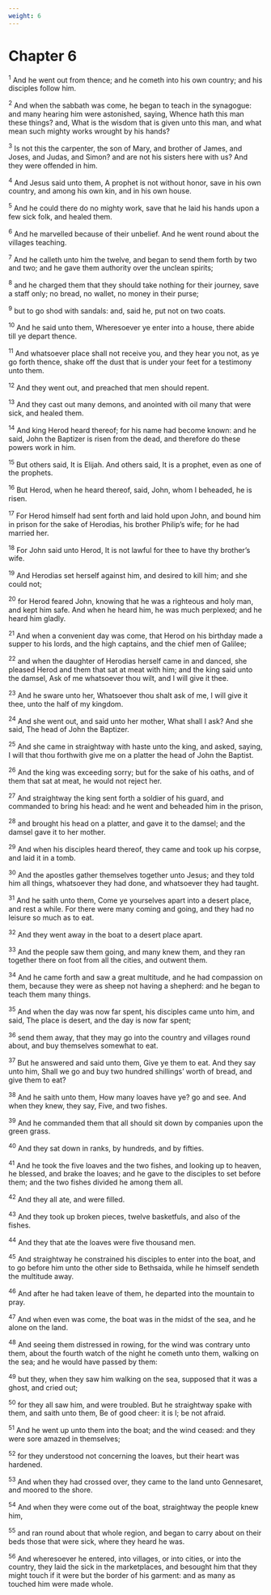 ```yaml
---
weight: 6
---
```


# Chapter 6

<sup>1</sup> And he went out from thence; and he cometh into his own country; and his disciples follow him. 

<sup>2</sup> And when the sabbath was come, he began to teach in the synagogue: and many hearing him were astonished, saying, Whence hath this man these things? and, What is the wisdom that is given unto this man, and what mean such mighty works wrought by his hands? 

<sup>3</sup> Is not this the carpenter, the son of Mary, and brother of James, and Joses, and Judas, and Simon? and are not his sisters here with us? And they were offended in him. 

<sup>4</sup> And Jesus said unto them, A prophet is not without honor, save in his own country, and among his own kin, and in his own house. 

<sup>5</sup> And he could there do no mighty work, save that he laid his hands upon a few sick folk, and healed them. 

<sup>6</sup> And he marvelled because of their unbelief. And he went round about the villages teaching. 

<sup>7</sup> And he calleth unto him the twelve, and began to send them forth by two and two; and he gave them authority over the unclean spirits; 

<sup>8</sup> and he charged them that they should take nothing for their journey, save a staff only; no bread, no wallet, no money in their purse; 

<sup>9</sup> but to go shod with sandals: and, said he, put not on two coats. 

<sup>10</sup> And he said unto them, Wheresoever ye enter into a house, there abide till ye depart thence. 

<sup>11</sup> And whatsoever place shall not receive you, and they hear you not, as ye go forth thence, shake off the dust that is under your feet for a testimony unto them. 

<sup>12</sup> And they went out, and preached that men should repent. 

<sup>13</sup> And they cast out many demons, and anointed with oil many that were sick, and healed them. 

<sup>14</sup> And king Herod heard thereof; for his name had become known: and he said, John the Baptizer is risen from the dead, and therefore do these powers work in him. 

<sup>15</sup> But others said, It is Elijah. And others said, It is a prophet, even as one of the prophets. 

<sup>16</sup> But Herod, when he heard thereof, said, John, whom I beheaded, he is risen. 

<sup>17</sup> For Herod himself had sent forth and laid hold upon John, and bound him in prison for the sake of Herodias, his brother Philip’s wife; for he had married her. 

<sup>18</sup> For John said unto Herod, It is not lawful for thee to have thy brother’s wife. 

<sup>19</sup> And Herodias set herself against him, and desired to kill him; and she could not; 

<sup>20</sup> for Herod feared John, knowing that he was a righteous and holy man, and kept him safe. And when he heard him, he was much perplexed; and he heard him gladly. 

<sup>21</sup> And when a convenient day was come, that Herod on his birthday made a supper to his lords, and the high captains, and the chief men of Galilee; 

<sup>22</sup> and when the daughter of Herodias herself came in and danced, she pleased Herod and them that sat at meat with him; and the king said unto the damsel, Ask of me whatsoever thou wilt, and I will give it thee. 

<sup>23</sup> And he sware unto her, Whatsoever thou shalt ask of me, I will give it thee, unto the half of my kingdom. 

<sup>24</sup> And she went out, and said unto her mother, What shall I ask? And she said, The head of John the Baptizer. 

<sup>25</sup> And she came in straightway with haste unto the king, and asked, saying, I will that thou forthwith give me on a platter the head of John the Baptist. 

<sup>26</sup> And the king was exceeding sorry; but for the sake of his oaths, and of them that sat at meat, he would not reject her. 

<sup>27</sup> And straightway the king sent forth a soldier of his guard, and commanded to bring his head: and he went and beheaded him in the prison, 

<sup>28</sup> and brought his head on a platter, and gave it to the damsel; and the damsel gave it to her mother. 

<sup>29</sup> And when his disciples heard thereof, they came and took up his corpse, and laid it in a tomb. 

<sup>30</sup> And the apostles gather themselves together unto Jesus; and they told him all things, whatsoever they had done, and whatsoever they had taught. 

<sup>31</sup> And he saith unto them, Come ye yourselves apart into a desert place, and rest a while. For there were many coming and going, and they had no leisure so much as to eat. 

<sup>32</sup> And they went away in the boat to a desert place apart. 

<sup>33</sup> And the people saw them going, and many knew them, and they ran together there on foot from all the cities, and outwent them. 

<sup>34</sup> And he came forth and saw a great multitude, and he had compassion on them, because they were as sheep not having a shepherd: and he began to teach them many things. 

<sup>35</sup> And when the day was now far spent, his disciples came unto him, and said, The place is desert, and the day is now far spent; 

<sup>36</sup> send them away, that they may go into the country and villages round about, and buy themselves somewhat to eat. 

<sup>37</sup> But he answered and said unto them, Give ye them to eat. And they say unto him, Shall we go and buy two hundred shillings’ worth of bread, and give them to eat? 

<sup>38</sup> And he saith unto them, How many loaves have ye? go and see. And when they knew, they say, Five, and two fishes. 

<sup>39</sup> And he commanded them that all should sit down by companies upon the green grass. 

<sup>40</sup> And they sat down in ranks, by hundreds, and by fifties. 

<sup>41</sup> And he took the five loaves and the two fishes, and looking up to heaven, he blessed, and brake the loaves; and he gave to the disciples to set before them; and the two fishes divided he among them all. 

<sup>42</sup> And they all ate, and were filled. 

<sup>43</sup> And they took up broken pieces, twelve basketfuls, and also of the fishes. 

<sup>44</sup> And they that ate the loaves were five thousand men. 

<sup>45</sup> And straightway he constrained his disciples to enter into the boat, and to go before him unto the other side to Bethsaida, while he himself sendeth the multitude away. 

<sup>46</sup> And after he had taken leave of them, he departed into the mountain to pray. 

<sup>47</sup> And when even was come, the boat was in the midst of the sea, and he alone on the land. 

<sup>48</sup> And seeing them distressed in rowing, for the wind was contrary unto them, about the fourth watch of the night he cometh unto them, walking on the sea; and he would have passed by them: 

<sup>49</sup> but they, when they saw him walking on the sea, supposed that it was a ghost, and cried out; 

<sup>50</sup> for they all saw him, and were troubled. But he straightway spake with them, and saith unto them, Be of good cheer: it is I; be not afraid. 

<sup>51</sup> And he went up unto them into the boat; and the wind ceased: and they were sore amazed in themselves; 

<sup>52</sup> for they understood not concerning the loaves, but their heart was hardened. 

<sup>53</sup> And when they had crossed over, they came to the land unto Gennesaret, and moored to the shore. 

<sup>54</sup> And when they were come out of the boat, straightway the people knew him, 

<sup>55</sup> and ran round about that whole region, and began to carry about on their beds those that were sick, where they heard he was. 

<sup>56</sup> And wheresoever he entered, into villages, or into cities, or into the country, they laid the sick in the marketplaces, and besought him that they might touch if it were but the border of his garment: and as many as touched him were made whole. 


